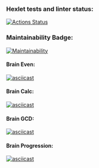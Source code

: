 ### Hexlet tests and linter status:
[![Actions Status](https://github.com/Kerish19/php-project-45/workflows/hexlet-check/badge.svg)](https://github.com/Kerish19/php-project-45/actions)
### Maintainability Badge:
[![Maintainability](https://api.codeclimate.com/v1/badges/dfe64be4bcc5d4ad322a/maintainability)](https://codeclimate.com/github/Kerish19/php-project-45/maintainability)
#### Brain Even:
[![asciicast](https://asciinema.org/a/8Ik0YmCDjzAQOPSr2dMArKu2c.svg)](https://asciinema.org/a/8Ik0YmCDjzAQOPSr2dMArKu2c)
#### Brain Calc:
[![asciicast](https://asciinema.org/a/8zlGd47WQVw1t1qIgmYXPbkor.svg)](https://asciinema.org/a/8zlGd47WQVw1t1qIgmYXPbkor)
#### Brain GCD:
[![asciicast](https://asciinema.org/a/tBmZ960GR1FV1bi9ICUeYgiZd.svg)](https://asciinema.org/a/tBmZ960GR1FV1bi9ICUeYgiZd)
#### Brain Progression:
[![asciicast](https://asciinema.org/a/IpsPxpiEBxtgnsyBHZxUVPesm.svg)](https://asciinema.org/a/IpsPxpiEBxtgnsyBHZxUVPesm)